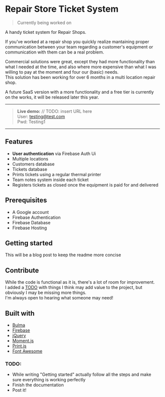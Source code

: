 # Repair Store Ticket System
>Currently being worked on

A handy ticket system for Repair Shops.

If you've worked at a repair shop you quickly realize mantaining proper communication between your team regarding a customer's equipment or communication with them can be a real problem.

Commercial solutions were great, except they had more functionality than what I needed at the time, and also where more expensive than what I was willing to pay at the moment and four our (basic) needs.  
This solution has been working for over 6 months in a multi location repair shop.

A future SaaS version with a more functionality and a free tier is currently on the works, it will be released later this year.

---
>**Live demo:** // TODO: insert URL here  
>User: testing@test.com  
>Pwd: Testing1
---

## Features
- **User authentication** via Firebase Auth Ui
- Multiple locations
- Customers database
- Tickets database
- Prints tickets using a regular thermal printer
- Team notes system inside each ticket
- Registers tickets as closed once the equipment is paid for and delivered

## Prerequisites
- A Google account
- Firebase Authentication
- Firebase Database
- Firebase Hosting

## Getting started
This will be a blog post to keep the readme more concise

## Contribute
While the code is functional as it is, there's a lot of room for improvement.  
I added a [TODO](./TODO.md) with things I think may add value to the project, but obviously I may be missing more things.  
I'm always open to hearing what someone may need!

## Built with
- [Bulma](https://bulma.io/)
- [Firebase](https://firebase.google.com/)
- [jQuery](https://jquery.com/)
- [Moment.js](http://momentjs.com/)
- [Print.js](http://printjs.crabbly.com/)
- [Font Awesome](https://fontawesome.com/)

### TODO:
- While writing "Getting started" actually follow all the steps and make sure everything is working perfectly
- Finish the documentation
- Post it!